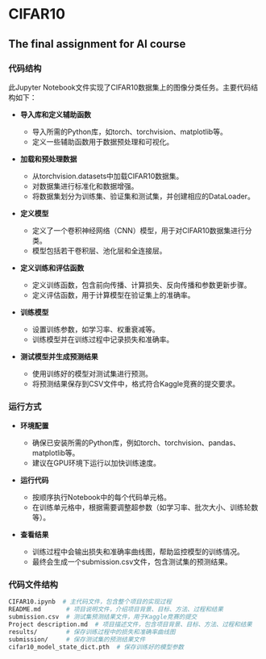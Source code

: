 # CIFAR10
## The final assignment for AI course

### 代码结构

此Jupyter Notebook文件实现了CIFAR10数据集上的图像分类任务。主要代码结构如下：

- **导入库和定义辅助函数**
    - 导入所需的Python库，如torch、torchvision、matplotlib等。
    - 定义一些辅助函数用于数据预处理和可视化。

- **加载和预处理数据**
    - 从torchvision.datasets中加载CIFAR10数据集。
    - 对数据集进行标准化和数据增强。
    - 将数据集划分为训练集、验证集和测试集，并创建相应的DataLoader。

- **定义模型**
    - 定义了一个卷积神经网络（CNN）模型，用于对CIFAR10数据集进行分类。
    - 模型包括若干卷积层、池化层和全连接层。

- **定义训练和评估函数**
    - 定义训练函数，包含前向传播、计算损失、反向传播和参数更新步骤。
    - 定义评估函数，用于计算模型在验证集上的准确率。

- **训练模型**
    - 设置训练参数，如学习率、权重衰减等。
    - 训练模型并在训练过程中记录损失和准确率。

- **测试模型并生成预测结果**
    - 使用训练好的模型对测试集进行预测。
    - 将预测结果保存到CSV文件中，格式符合Kaggle竞赛的提交要求。

### 运行方式

- **环境配置**
    - 确保已安装所需的Python库，例如torch、torchvision、pandas、matplotlib等。
    - 建议在GPU环境下运行以加快训练速度。

- **运行代码**
    - 按顺序执行Notebook中的每个代码单元格。
    - 在训练单元格中，根据需要调整超参数（如学习率、批次大小、训练轮数等）。

- **查看结果**
    - 训练过程中会输出损失和准确率曲线图，帮助监控模型的训练情况。
    - 最终会生成一个submission.csv文件，包含测试集的预测结果。

### 代码文件结构

```bash
CIFAR10.ipynb  # 主代码文件，包含整个项目的实现过程
README.md       # 项目说明文件，介绍项目背景、目标、方法、过程和结果
submission.csv  # 测试集预测结果文件，用于Kaggle竞赛的提交
Project description.md  # 项目描述文件，包含项目背景、目标、方法、过程和结果
results/        # 保存训练过程中的损失和准确率曲线图
submission/     # 保存测试集的预测结果文件
cifar10_model_state_dict.pth  # 保存训练好的模型参数
```